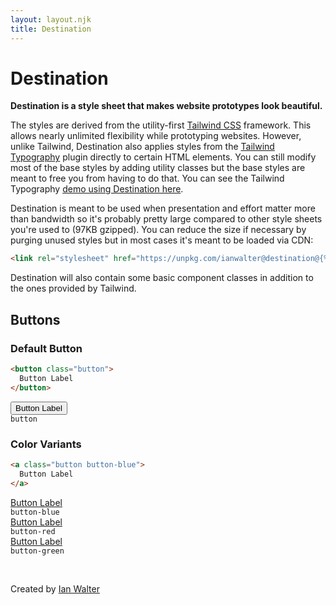 ```yaml
---
layout: layout.njk
title: Destination
---
```


# Destination

**Destination is a style sheet that makes website prototypes look beautiful.**

The styles are derived from the utility-first [Tailwind CSS][twUrl] framework.
This allows nearly unlimited flexibility while prototyping websites. However,
unlike Tailwind, Destination also applies styles from the
[Tailwind Typography][ttUrl] plugin directly to certain HTML elements. You can
still modify most of the base styles by adding utility classes but the base
styles are meant to free you from having to do that. You can see the Tailwind
Typography [demo using Destination here](/demo).

[twUrl]: https://tailwindcss.com/
[ttUrl]: https://tailwindcss-typography.netlify.app/

Destination is meant to be used when presentation and effort matter more than
bandwidth so it's probably pretty large compared to other style sheets you're
used to (97KB gzipped). You can reduce the size if necessary by purging unused
styles but in most cases it's meant to be loaded via CDN:

```html
<link rel="stylesheet" href="https://unpkg.com/ianwalter@destination@{% meta 'version' %}/destination.min.css">
```

Destination will also contain some basic component classes in addition to the
ones provided by Tailwind.

## Buttons

### Default Button

```html
<button class="button">
  Button Label
</button>
```

<div class="w-48 md:w-56 text-center pt-2">
  <button class="button">
    Button Label
  </button>
  <div class="pt-2">
    <code>button</code>
  </div>
</div>

### Color Variants

```html
<a class="button button-blue">
  Button Label
</a>
```

<div class="grid grid-cols-3 gap-8 pt-2">
  <div class="col-span-3 md:col-span-1">
    <div class="w-48 md:w-56 text-center">
      <a href="#" class="button button-blue" role="button">
        Button Label
      </a>
      <div class="pt-2">
        <code>button-blue</code>
      </div>
    </div>
  </div>
  <div class="col-span-3 md:col-span-1">
    <div class="w-48 md:w-56 text-center">
      <a href="#" class="button button-red" role="button">
        Button Label
      </a>
      <div class="pt-2">
        <code>button-red</code>
      </div>
    </div>
  </div>
  <div class="col-span-3 md:col-span-1">
    <div class="w-48 md:w-56 text-center">
      <a href="#" class="button button-green" role="button">
        Button Label
      </a>
      <div class="pt-2">
        <code>button-green</code>
      </div>
    </div>
  </div>
</div>

&nbsp;

Created by [Ian Walter](https://ianwalter.dev)
